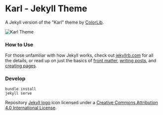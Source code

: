 # Karl - Jekyll Theme

A Jekyll version of the "Karl" theme by [ColorLib](https://colorlib.com/).  

![Karl Theme](https://cdn.colorlib.com/wp/wp-content/uploads/sites/2/karl-free-template.jpg "Karl Theme")

### How to Use

For those unfamiliar with how Jekyll works, check out [jekyllrb.com](https://jekyllrb.com/) for all the details, 
or read up on just the basics of [front matter](https://jekyllrb.com/docs/frontmatter/), [writing posts](https://jekyllrb.com/docs/posts/), 
and [creating pages](https://jekyllrb.com/docs/pages/).

### Develop

```
bundle install
jekyll serve
```

Repository [Jekyll logo](https://github.com/jekyll/brand) icon licensed under a [Creative Commons Attribution 4.0 International License](http://choosealicense.com/licenses/cc-by-4.0/).